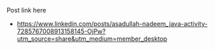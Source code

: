Post link here
- https://www.linkedin.com/posts/asadullah-nadeem_java-activity-7285767008913158145-OjPw?utm_source=share&utm_medium=member_desktop
